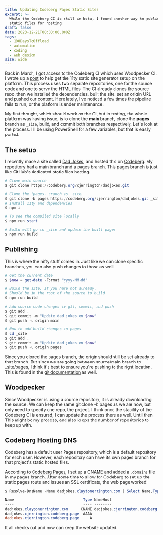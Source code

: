 ```yaml
---
title: Updating Codeberg Pages Static Sites
excerpt: >-
  While the Codeberg CI is still in beta, I found another way to publish my
  static files for hosting
draft: false
date: 2023-12-21T00:00:00.000Z
tags:
  - 100DaysToOffload
  - automation
  - coding
  - web design
size: wide
---
```


Back in March, I got access to the Codeberg CI which uses Woodpecker CI. I wrote up a [post](/blog/codeberg-ci-and-11ty-builds/) to help get the 11ty static site generator setup on the platform. This process uses two separate repositories, one for the source code and one to serve the HTML files. The CI already clones the source repo, then we installed the dependencies, built the site, set an origin URL and pushed our content. Here lately, I've noticed a few times the pipeline fails to run, or the platform is under maintenance.

My first thought, which should work on the CI, but in testing, the whole platform was having issue, is to clone the **main** branch, clone the **pages** branch as `_site`, build, and commit both branches respectively. Let's look at the process. I'll be using PowerShell for a few variables, but that is easily ported.

## The setup

I recently made a site called [Dad Jokes](https://dadjokes.claytonerrington.com/), and hosted this on [Codeberg](https://codeberg.org/cjerrington/dadjokes). My repository had a main branch and a pages branch. This pages branch is just like GitHub's dedicated static files hosting.

```powershell
# Clone main source
$ git clone https://codeberg.org/cjerrington/dadjokes.git

# Clone the 'pages. branch as _site. 
$ git clone -b pages https://codeberg.org/cjerrington/dadjokes.git _site
# Install 11ty and dependencies
$ npm i

# To see the compiled site locally
$ npm run start

# Build will go to _site and update the built pages
$ npm run build
```

## Publishing

This is where the nifty stuff comes in. Just like we can clone specific branches, you can also push changes to those as well.

```powershell
# Get the current date
$ $now = get-date -Format "yyyy-MM-dd"

# Build the site, if you have not already.
# Should be in the root of the source to build
$ npm run build
 
# Add source code changes to git, commit, and push
$ git add . 
$ git commit -m "Update dad jokes on $now"
$ git push -u origin main

# Now to add build changes to pages
$ cd _site
$ git add . 
$ git commit -m "Update dad jokes on $now"
$ git push -u origin pages
```

Since you cloned the pages branch, the origin should still be set already to that branch. But since we are going between source/main branch to \_site/pages, I think it's best to ensure you're pushing to the right location. This is found in the [git documentation](https://git-scm.com/docs/git-push) as well.

## Woodpecker

Since Woodpecker is using a source repository, it is already downloading the source. We can keep the same git clone -b pages as we are now, but only need to specify one repo, the project. I think once the stability of the Codeberg CI is ensured, I can update the process there as well. Until then This might be my process, and also keeps the number of repositories to keep up with.

## Codeberg Hosting DNS

Codeberg has a default user Pages repository, which is a default repository for each user. However, each repository can have its own pages branch for that project's static hosted files.

According to [Codeberg Pages,]() I set up a CNAME and added a `.domains` file in my pages branch. After some time to allow for Codeberg to set up the static pages route and issues an SSL certificate, the web page worked!

```powershell
$ Resolve-DnsName -Name dadjokes.claytonerrington.com | Select Name,Type,NameHost,IPAddress

Name                                Type NameHost                           IPAddress
----                                ---- --------                           ---------
dadjokes.claytonerrington.com      CNAME dadjokes.cjerrington.codeberg.page
dadjokes.cjerrington.codeberg.page  AAAA                                    2001:67c:1401:20f0::1
dadjokes.cjerrington.codeberg.page     A                                    217.197.91.145
```

It all checks out and now can keep the website updated.
